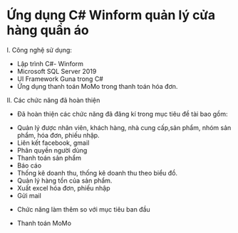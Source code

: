 # Ứng dụng C# Winform quản lý cửa hàng quần áo
I. Công nghệ sử dụng:
  - Lập trình C#- Winform
  - Microsoft SQL Server 2019
  - UI Framework Guna trong C#
  - Ứng dụng thanh toán MoMo trong thanh toán hóa đơn.
  
 II. Các chức năng đã hoàn thiện
  - Đã hoàn thiện các chức năng đã đăng kí trong mục tiêu đề tài bao gồm:
  + Quản lý được nhân viên, khách hàng, nhà cung cấp,sản phẩm, nhóm sản phẩm, hóa đơn, phiếu nhập.
  + Liên kết facebook, gmail
  + Phân quyền người dùng
  + Thanh toán sản phẩm
  + Báo cáo
  + Thống kê doanh thu, thống kê doanh thu theo biểu đồ.
  + Quản lý hàng tồn của sản phẩm.
  + Xuất excel hóa đơn, phiếu nhập
  + Gửi mail
  - Chức năng làm thêm so với mục tiêu ban đầu
  + Thanh toán MoMo
  
  
